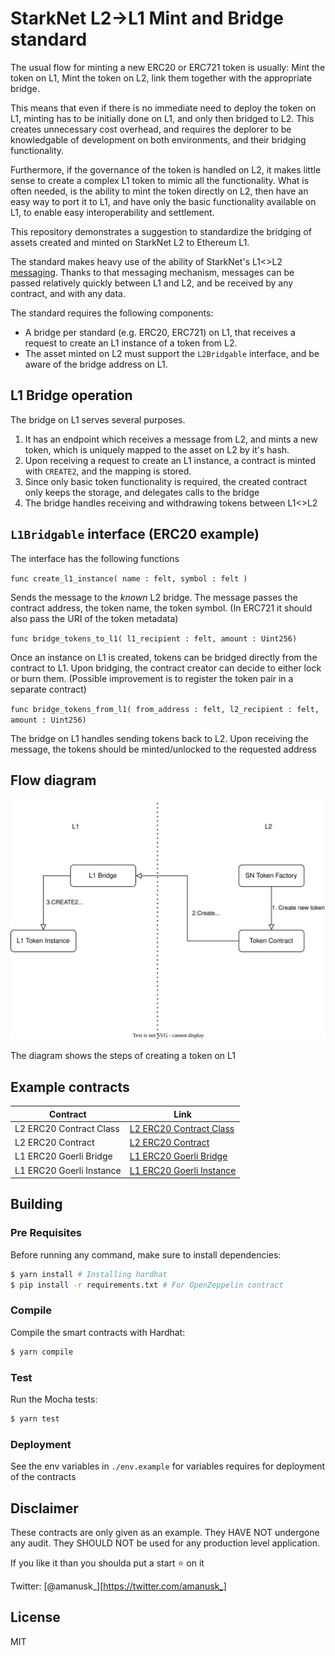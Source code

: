 # StarkNet L2->L1 Mint and Bridge standard

The usual flow for minting a new ERC20 or ERC721 token is usually: Mint the token on L1, Mint the token on L2, link them together with the appropriate bridge.

This means that even if there is no immediate need to deploy the token on L1, minting has to be initially done on L1, and only then bridged to L2. This creates unnecessary cost overhead, and requires the deplorer to be knowledgable of development on both environments, and their bridging functionality.

Furthermore, if the governance of the token is handled on L2, it makes little sense to create a complex L1 token to mimic all the functionality.
What is often needed, is the ability to mint the token directly on L2, then have an easy way to port it to L1, and have only the basic functionality available on L1, to enable easy interoperability and settlement.

This repository demonstrates a suggestion to standardize the bridging of assets created and minted on StarkNet L2 to Ethereum L1.

The standard makes heavy use of the ability of StarkNet's L1\<\>L2 [messaging](https://docs.starknet.io/docs/L1%3C%3EL2%20Communication/messaging-mechanism). Thanks to that messaging mechanism, messages can be passed relatively quickly between L1 and L2, and be received by any contract, and with any data.

The standard requires the following components:

- A bridge per standard (e.g. ERC20, ERC721) on L1, that receives a request to create an L1 instance of a token from L2.
- The asset minted on L2 must support the `L2Bridgable` interface, and be aware of the bridge address on L1.

## L1 Bridge operation

The bridge on L1 serves several purposes.

1. It has an endpoint which receives a message from L2, and mints a new token, which is uniquely mapped to the asset on L2 by it's hash.
2. Upon receiving a request to create an L1 instance, a contract is minted with `CREATE2`, and the mapping is stored.
3. Since only basic token functionality is required, the created contract only keeps the storage, and delegates calls to the bridge
4. The bridge handles receiving and withdrawing tokens between L1\<\>L2

## `L1Bridgable` interface (ERC20 example)

The interface has the following functions

`func create_l1_instance( name : felt, symbol : felt )`

Sends the message to the _known_ L2 bridge. The message passes the contract address, the token name, the token symbol.
(In ERC721 it should also pass the URI of the token metadata)

`func bridge_tokens_to_l1( l1_recipient : felt, amount : Uint256)`

Once an instance on L1 is created, tokens can be bridged directly from the contract to L1. Upon bridging, the contract creator can decide to either lock or burn them.
(Possible improvement is to register the token pair in a separate contract)

`func bridge_tokens_from_l1( from_address : felt, l2_recipient : felt, amount : Uint256)`

The bridge on L1 handles sending tokens back to L2. Upon receiving the message, the tokens should be minted/unlocked to the requested address

## Flow diagram

![diagram](./assets/L2L1Bridge.drawio.svg)

The diagram shows the steps of creating a token on L1

## Example contracts

| Contract                 | Link                                                                                                                                      |
| ------------------------ | ----------------------------------------------------------------------------------------------------------------------------------------- |
| L2 ERC20 Contract Class  | [L2 ERC20 Contract Class](https://beta-goerli.voyager.online/contract/0x061d12d85dd50f9fdba87cdb0a2170ece3d7b3e6eabaaeaf2f88b1dae44c94dc) |
| L2 ERC20 Contract        | [L2 ERC20 Contract](https://beta-goerli.voyager.online/contract/0x050d5605ab9cfcc126de145635776c6a144445d61f738cc99826f92e02b4dc0f)       |
| L1 ERC20 Goerli Bridge   | [L1 ERC20 Goerli Bridge](https://goerli.etherscan.io/address/0xb5029935a185a8fec57b178543481f48cb6665c6)                                  |
| L1 ERC20 Goerli Instance | [L1 ERC20 Goerli Instance](https://goerli.etherscan.io/address/0xA3253C36C66c51CC7182D0D5dD8d12f8AAC5dE7a)                                |

## Building

### Pre Requisites

Before running any command, make sure to install dependencies:

```sh
$ yarn install # Installing hardhat
$ pip install -r requirements.txt # For OpenZeppelin contract
```

### Compile

Compile the smart contracts with Hardhat:

```sh
$ yarn compile
```

### Test

Run the Mocha tests:

```sh
$ yarn test
```

### Deployment

See the env variables in `./env.example` for variables requires for deployment of the contracts

## Disclaimer

These contracts are only given as an example. They HAVE NOT undergone any audit. They SHOULD NOT be used for any production level application.

If you like it than you shoulda put a start ⭐ on it

Twitter: [@amanusk\_][https://twitter.com/amanusk_]

## License

MIT

